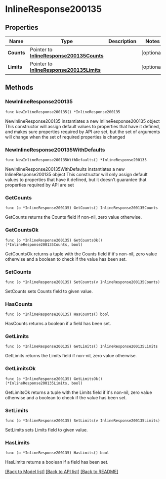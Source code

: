 # InlineResponse200135

## Properties

Name | Type | Description | Notes
------------ | ------------- | ------------- | -------------
**Counts** | Pointer to [**InlineResponse200135Counts**](InlineResponse200135Counts.md) |  | [optional] 
**Limits** | Pointer to [**InlineResponse200135Limits**](InlineResponse200135Limits.md) |  | [optional] 

## Methods

### NewInlineResponse200135

`func NewInlineResponse200135() *InlineResponse200135`

NewInlineResponse200135 instantiates a new InlineResponse200135 object
This constructor will assign default values to properties that have it defined,
and makes sure properties required by API are set, but the set of arguments
will change when the set of required properties is changed

### NewInlineResponse200135WithDefaults

`func NewInlineResponse200135WithDefaults() *InlineResponse200135`

NewInlineResponse200135WithDefaults instantiates a new InlineResponse200135 object
This constructor will only assign default values to properties that have it defined,
but it doesn't guarantee that properties required by API are set

### GetCounts

`func (o *InlineResponse200135) GetCounts() InlineResponse200135Counts`

GetCounts returns the Counts field if non-nil, zero value otherwise.

### GetCountsOk

`func (o *InlineResponse200135) GetCountsOk() (*InlineResponse200135Counts, bool)`

GetCountsOk returns a tuple with the Counts field if it's non-nil, zero value otherwise
and a boolean to check if the value has been set.

### SetCounts

`func (o *InlineResponse200135) SetCounts(v InlineResponse200135Counts)`

SetCounts sets Counts field to given value.

### HasCounts

`func (o *InlineResponse200135) HasCounts() bool`

HasCounts returns a boolean if a field has been set.

### GetLimits

`func (o *InlineResponse200135) GetLimits() InlineResponse200135Limits`

GetLimits returns the Limits field if non-nil, zero value otherwise.

### GetLimitsOk

`func (o *InlineResponse200135) GetLimitsOk() (*InlineResponse200135Limits, bool)`

GetLimitsOk returns a tuple with the Limits field if it's non-nil, zero value otherwise
and a boolean to check if the value has been set.

### SetLimits

`func (o *InlineResponse200135) SetLimits(v InlineResponse200135Limits)`

SetLimits sets Limits field to given value.

### HasLimits

`func (o *InlineResponse200135) HasLimits() bool`

HasLimits returns a boolean if a field has been set.


[[Back to Model list]](../README.md#documentation-for-models) [[Back to API list]](../README.md#documentation-for-api-endpoints) [[Back to README]](../README.md)


